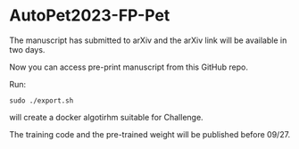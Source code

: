 # AutoPet2023-FP-Pet

The manuscript has submitted to arXiv and the arXiv link will be available in two days.

Now you can access pre-print manuscript from this GitHub repo.

Run:
```
sudo ./export.sh
```

will create a docker algotirhm suitable for Challenge. 

The training code and the pre-trained weight will be published before 09/27.
